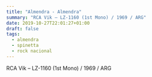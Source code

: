 ```yaml
---
title: "Almendra - Almendra"
summary: "RCA Vik – LZ-1160 (1st Mono) / 1969 / ARG"
date: 2019-10-27T22:01:27+01:00
draft: false
tags:
  - almendra
  - spinetta
  - rock nacional
---
```

RCA Vik – LZ-1160 (1st Mono) / 1969 / ARG
